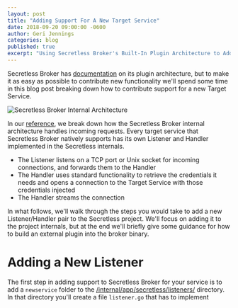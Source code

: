 ```yaml
---
layout: post
title: "Adding Support For A New Target Service"
date: 2018-09-20 09:00:00 -0600
author: Geri Jennings
categories: blog
published: true
excerpt: "Using Secretless Broker's Built-In Plugin Architecture to Add Features"
---
```


Secretless Broker has [documentation](/generated/pkg_secretless_plugin_v1.html)
on its plugin architecture, but to make it as easy as possible to contribute
new functionality we'll spend some time in this blog post breaking down how to
contribute support for a new Target Service.

<img src="/img/secretless_internal_architecture.svg" alt="Secretless Broker Internal Architecture">

In our [reference](/docs/overview/how_it_works.html), we break down how the
Secretless Broker internal architecture handles incoming requests. Every target
service that Secretless Broker natively supports has its own Listener and Handler
implemented in the Secretless internals.

  - The Listener listens on a TCP port or Unix socket for incoming connections,
    and forwards them to the Handler
  - The Handler uses standard functionality to retrieve the credentials it needs
    and opens a connection to the Target Service with those credentials injected
  - The Handler streams the connection

In what follows, we'll walk through the steps you would take to add a new
Listener/Handler pair to the Secretless project. We'll focus on adding it to the
project internals, but at the end we'll briefly give some guidance for how to build an
external plugin into the broker binary.

# Adding a New Listener

The first step in adding support to Secretless Broker for your service is to add
a `newservice` folder to the [/internal/app/secretless/listeners/](https://github.com/cyberark/secretless-broker/tree/master/internal/app/secretless/listeners)
directory. In that directory you'll create a file `listener.go` that has to
implement
